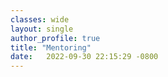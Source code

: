 ```yaml
---
classes: wide
layout: single
author_profile: true
title: "Mentoring" 
date:   2022-09-30 22:15:29 -0800
---
```

